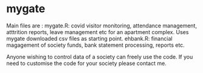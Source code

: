 # mygate
Main files are :
mygate.R: covid visitor monitoring, attendance management, atttrition reports, leave management etc for an apartment complex. Uses mygate downloaded csv files as starting point.
ehbank.R: financial magagement of society funds, bank statement processing, reports etc.

Anyone wishing to control data of a society can freely use the code. If you need to customise the code for your society please contact me.
